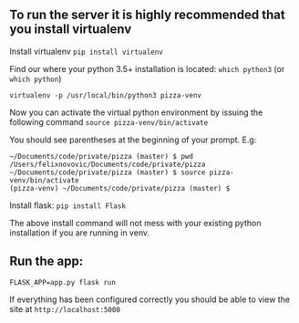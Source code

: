 
## To run the server it is highly recommended that you install virtualenv
Install virtualenv
`pip install virtualenv`

Find our where your python 3.5+ installation is located:
`which python3` (or `which python`)

`virtualenv -p /usr/local/bin/python3 pizza-venv`

Now you can activate the virtual python environment by issuing the following command
`source pizza-venv/bin/activate`

You should see parentheses at the beginning of your prompt. E.g:
```
~/Documents/code/private/pizza (master) $ pwd
/Users/felixnovovic/Documents/code/private/pizza
~/Documents/code/private/pizza (master) $ source pizza-venv/bin/activate
(pizza-venv) ~/Documents/code/private/pizza (master) $
```

Install flask:
`pip install Flask`

The above install command will not mess with your existing python installation if you are running in venv.

## Run the app:

`FLASK_APP=app.py flask run`

If everything has been configured correctly you should be able to view the site at `http://localhost:5000`


